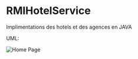 # RMIHotelService
Implimentations des hotels et des agences en JAVA

UML:

![Home Page](./Images/UML.png)
